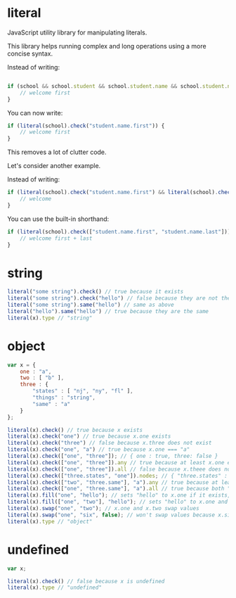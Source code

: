 # literal
JavaScript utility library for manipulating literals.

This library helps running complex and long operations using a more concise syntax.

Instead of writing:

```js

if (school && school.student && school.student.name && school.student.name.first) {
    // welcome first
}

```

You can now write:

```js
if (literal(school).check("student.name.first")) {
    // welcome first
}
```

This removes a lot of clutter code.

Let's consider another example.

Instead of writing:

```js
if (literal(school).check("student.name.first") && literal(school).check("student.name.last")) {
    // welcome
}
```

You can use the built-in shorthand:

```js
if (literal(school).check(["student.name.first", "student.name.last"])) {
    // welcome first + last
}
```


# string

```js
literal("some string").check() // true because it exists
literal("some string").check("hello") // false because they are not the same
literal("some string").same("hello") // same as above
literal("hello").same("hello") // true because they are the same
literal(x).type // "string"
```

# object

```js
var x = {
    one : "a",
    two : [ "b" ],
    three : {
        "states" : [ "nj", "ny", "fl" ],
        "things" : "string",
        "same" : "a"
    }
};

literal(x).check() // true because x exists
literal(x).check("one") // true because x.one exists
literal(x).check("three") // false because x.three does not exist
literal(x).check("one", "a") // true because x.one === "a"
literal(x).check(["one", "three"]); // { one : true, three: false }
literal(x).check(["one", "three"]).any // true because at least x.one exists
literal(x).check(["one", "three"]).all // false because x.theee does not exist
literal(x).check(["three.states", "one"]).nodes; // { "three.states" : [ "nj", "ny", "fl" ], "one" : "a" }
literal(x).check(["two", "three.same"], "a").any // true because at least one node equals to "a"
literal(x).check(["one", "three.same"], "a").all // true because both "one" and "three.same" equal "a"
literal(x).fill("one", "hello"); // sets "hello" to x.one if it exists, and creates it if doesn't
literal(x).fill(["one", "two"], "hello"); // sets "hello" to x.one and x.two if they exist, and creates it they don't
literal(x).swap("one", "two"); // x.one and x.two swap values
literal(x).swap("one", "six", false); // won't swap values because x.six doesn't exist
literal(x).type // "object"
```

# undefined

```js
var x;

literal(x).check() // false because x is undefined
literal(x).type // "undefined"
```